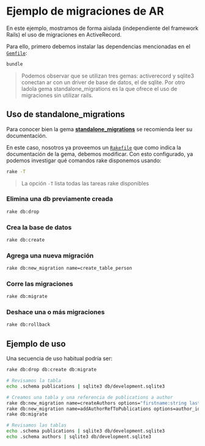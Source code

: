 # Ejemplo de migraciones de AR

En este ejemplo, mostramos de forma aislada (independiente del framework Rails) el uso de migraciones en ActiveRecord.

Para ello, primero debemos instalar las dependencias mencionadas en el [`Gemfile`](./Gemfile):

```bash
bundle
```

> Podemos observar que se utilizan tres gemas: activerecord y sqlite3 conectan
> ar con un driver de base de datos, el de sqlite. Por otro ladola gema standalone_migrations es la que ofrece el uso de migraciones sin utilizar rails.

## Uso de standalone_migrations

Para conocer bien la gema [**standalone_migrations**](https://github.com/thuss/standalone-migrations) se recomienda leer su documentación.

En este caso, nosotros ya proveemos un [`Rakefile`](./Rakefile) que como indica
la documentación de la gema, debemos modificar.  Con esto configurado, ya
podemos investigar qué comandos rake disponemos usando:

```bash
rake -T
```
> La opción `-T` lista todas las tareas rake disponibles

### Elimina una db previamente creada

```bash
rake db:drop
```

### Crea la base de datos

```bash
rake db:create
```

### Agrega una nueva migración

```bash
rake db:new_migration name=create_table_person
```

### Corre las migraciones

```bash
rake db:migrate
```

### Deshace una o más migraciones

```bash
rake db:rollback
```

## Ejemplo de uso

Una secuencia de uso habitual podría ser:

```bash
rake db:drop db:create db:migrate

# Revisamos la tabla
echo .schema publications | sqlite3 db/development.sqlite3

# Creamos una tabla y una referencia de publications a author
rake db:new_migration name=createAuthors options="firstname:string lastname:string"
rake db:new_migration name=addAuthorRefToPublications options=author_id:integer:index
rake db:migrate

# Revisamos las tablas
echo .schema publications | sqlite3 db/development.sqlite3
echo .schema authors | sqlite3 db/development.sqlite3
```

